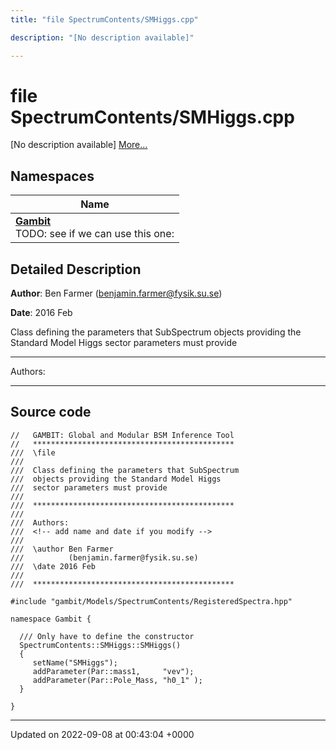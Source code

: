 ```yaml
---
title: "file SpectrumContents/SMHiggs.cpp"

description: "[No description available]"

---
```


# file SpectrumContents/SMHiggs.cpp

[No description available] [More...](#detailed-description)

## Namespaces

| Name           |
| -------------- |
| **[Gambit](/documentation/code/namespaces/namespacegambit/)** <br>TODO: see if we can use this one:  |

## Detailed Description


**Author**: Ben Farmer ([benjamin.farmer@fysik.su.se](mailto:benjamin.farmer@fysik.su.se)) 

**Date**: 2016 Feb

Class defining the parameters that SubSpectrum objects providing the Standard Model Higgs sector parameters must provide



------------------

Authors:



------------------




## Source code

```
//   GAMBIT: Global and Modular BSM Inference Tool
//   *********************************************
///  \file
///
///  Class defining the parameters that SubSpectrum
///  objects providing the Standard Model Higgs
///  sector parameters must provide
///
///  *********************************************
///
///  Authors:
///  <!-- add name and date if you modify -->
///
///  \author Ben Farmer
///          (benjamin.farmer@fysik.su.se)
///  \date 2016 Feb
///
///  *********************************************

#include "gambit/Models/SpectrumContents/RegisteredSpectra.hpp"

namespace Gambit {

  /// Only have to define the constructor
  SpectrumContents::SMHiggs::SMHiggs()
  {
     setName("SMHiggs");
     addParameter(Par::mass1,     "vev");
     addParameter(Par::Pole_Mass, "h0_1" );
  }

}
```


-------------------------------

Updated on 2022-09-08 at 00:43:04 +0000
